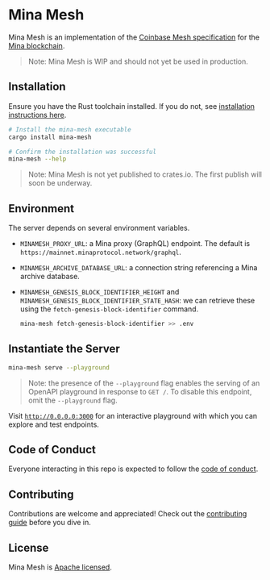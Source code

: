 # Mina Mesh

Mina Mesh is an implementation of the
[Coinbase Mesh specification](https://docs.cdp.coinbase.com/mesh/docs/welcome) for the
[Mina blockchain](https://minaprotocol.com/).

> Note: Mina Mesh is WIP and should not yet be used in production.

## Installation

Ensure you have the Rust toolchain installed. If you do not, see
[installation instructions here](https://www.rust-lang.org/tools/install).

```sh
# Install the mina-mesh executable
cargo install mina-mesh

# Confirm the installation was successful
mina-mesh --help
```

> Note: Mina Mesh is not yet published to crates.io. The first publish will soon be underway.

## Environment

The server depends on several environment variables.

- `MINAMESH_PROXY_URL`: a Mina proxy (GraphQL) endpoint. The default is
  `https://mainnet.minaprotocol.network/graphql`.
- `MINAMESH_ARCHIVE_DATABASE_URL`: a connection string referencing a Mina archive database.
- `MINAMESH_GENESIS_BLOCK_IDENTIFIER_HEIGHT` and `MINAMESH_GENESIS_BLOCK_IDENTIFIER_STATE_HASH`: we
  can retrieve these using the `fetch-genesis-block-identifier` command.

  ```sh
  mina-mesh fetch-genesis-block-identifier >> .env
  ```

## Instantiate the Server

```sh
mina-mesh serve --playground
```

> Note: the presence of the `--playground` flag enables the serving of an OpenAPI playground in
> response to `GET /`. To disable this endpoint, omit the `--playground` flag.

Visit [`http://0.0.0.0:3000`](http://0.0.0.0:3000) for an interactive playground with which you can
explore and test endpoints.

## Code of Conduct

Everyone interacting in this repo is expected to follow the [code of conduct](CODE_OF_CONDUCT.md).

## Contributing

Contributions are welcome and appreciated! Check out the [contributing guide](CONTRIBUTING.md)
before you dive in.

## License

Mina Mesh is [Apache licensed](LICENSE).
